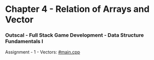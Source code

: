 # Chapter 4 - Relation of Arrays and Vector

### Outscal - Full Stack Game Development - Data Structure Fundamentals I

Assignment - 1 - Vectors: [#main.cpp](https://replit.com/@developerswork/Assignment-1-Vectors#main.cpp)
